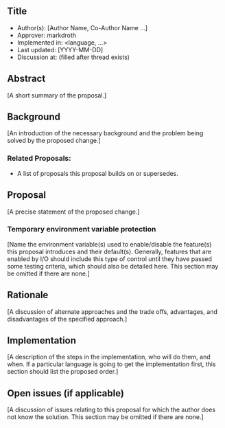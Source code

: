 Title
----
* Author(s): [Author Name, Co-Author Name ...]
* Approver: markdroth
* Implemented in: <language, ...>
* Last updated: [YYYY-MM-DD]
* Discussion at: <google group thread> (filled after thread exists)

## Abstract

[A short summary of the proposal.]

## Background

[An introduction of the necessary background and the problem being solved by the
proposed change.]

### Related Proposals:
* A list of proposals this proposal builds on or supersedes.

## Proposal

[A precise statement of the proposed change.]

### Temporary environment variable protection

[Name the environment variable(s) used to enable/disable the feature(s) this
proposal introduces and their default(s).  Generally, features that are enabled
by I/O should include this type of control until they have passed some testing
criteria, which should also be detailed here.  This section may be omitted if
there are none.]

## Rationale

[A discussion of alternate approaches and the trade offs, advantages, and
disadvantages of the specified approach.]


## Implementation

[A description of the steps in the implementation, who will do them, and when.
If a particular language is going to get the implementation first, this section
should list the proposed order.]

## Open issues (if applicable)

[A discussion of issues relating to this proposal for which the author does not
know the solution. This section may be omitted if there are none.]
